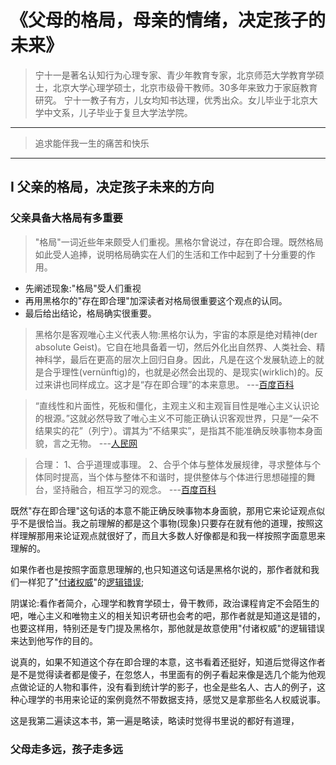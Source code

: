 # 《父母的格局，母亲的情绪，决定孩子的未来》

> 宁十一是著名认知行为心理专家、青少年教育专家，北京师范大学教育学硕士，北京大学心理学硕士，北京市级骨干教师。30多年来致力于家庭教育研究。
宁十一教子有方，儿女均知书达理，优秀出众。女儿毕业于北京大学中文系，儿子毕业于复旦大学法学院。

---
> 追求能伴我一生的痛苦和快乐
---

## Ⅰ 父亲的格局，决定孩子未来的方向

### 父亲具备大格局有多重要

> "格局"一词近些年来颇受人们重视。黑格尔曾说过，存在即合理。既然格局如此受人追捧，说明格局确实在人们的生活和工作中起到了十分重要的作用。

* 先阐述现象:"格局"受人们重视
* 再用黑格尔的"存在即合理"加深读者对格局很重要这个观点的认同。
* 最后给出结论，格局确实很重要。

> 黑格尔是客观唯心主义代表人物:黑格尔认为，宇宙的本原是绝对精神(der absolute Geist)。它自在地具备着一切，然后外化出自然界、人类社会、精神科学，最后在更高的层次上回归自身。因此，凡是在这个发展轨迹上的就是合乎理性(vernünftig)的，也就是必然会出现的、是现实(wirklich)的。反过来讲也同样成立。这才是“存在即合理”的本来意思。  ---[百度百科](https://baike.baidu.com/item/%E5%AD%98%E5%9C%A8%E5%8D%B3%E5%90%88%E7%90%86)

> “直线性和片面性，死板和僵化，主观主义和主观盲目性是唯心主义认识论的根源。”这就必然导致了唯心主义不可能正确认识客观世界，只是“一朵不结果实的花”（列宁）。谓其为“不结果实”，是指其不能准确反映事物本身面貌，言之无物。  ---[人民网](http://theory.people.com.cn/n/2013/1105/c40531-23441237.html)   

> 合理：
> 1、合乎道理或事理。
> 2、合乎个体与整体发展规律，寻求整体与个体同时提高，当个体与整体不和谐时，提供整体与个体进行思想碰撞的舞台，坚持融合，相互学习的观念。 ---[百度百科](https://baike.baidu.com/item/%E5%90%88%E7%90%86)

既然"存在即合理"这句话的本意不能正确反映事物本身面貌，那用它来论证观点似乎不是很恰当。我之前理解的都是这个事物(现象)只要存在就有他的道理，按照这样理解那用来论证观点就很好了，而且大多数人好像都是和我一样按照字面意思来理解的。

如果作者也是按照字面意思理解的,也只知道这句话是黑格尔说的，那作者就和我们一样犯了"[付诸权威](https://www.jianshu.com/p/b6787c66f538)"的[逻辑错误](https://thebestschools.org/magazine/15-logical-fallacies-know/);

阴谋论:看作者简介，心理学和教育学硕士，骨干教师，政治课程肯定不会陌生的吧，唯心主义和唯物主义的相关知识考研也会考的吧，那作者就是知道这是错的，也要这样用，特别还是专门提及黑格尔，那他就是故意使用"付诸权威"的逻辑错误来达到他写作的目的。

说真的，如果不知道这个存在即合理的本意，这书看着还挺好，知道后觉得这作者是不是觉得读者都是傻子，在忽悠人，书里面有的例子看起来像是选几个能为他观点做论证的人物和事件，没有看到统计学的影子，也全是些名人、古人的例子，这种心理学的书用来论证的案例竟然不带数据支持，感觉又是拿那些名人权威说事。

这是我第二遍读这本书，第一遍是略读，略读时觉得书里说的都好有道理，


### 父母走多远，孩子走多远


